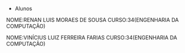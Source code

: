 * Alunos


NOME:RENAN LUIS MORAES DE SOUSA
CURSO:34(ENGENHARIA DA COMPUTAÇÃO)

NOME:VINÍCIUS LUIZ FERREIRA FARIAS
CURSO:34(ENGENHARIA DA COMPUTAÇÃO)

